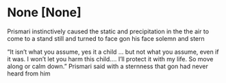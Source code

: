 # None [None]
Prismari instinctively caused the static and precipitation in the the air to come to a stand still and turned to face gon his face  solemn and stern 

“It isn’t what you assume, yes it a child ... but not what you assume,  even if it was. I won’t let you harm this child.... I’ll protect it with my life. So move along or calm down.” Prismari said with a sternness that gon had never heard from him
